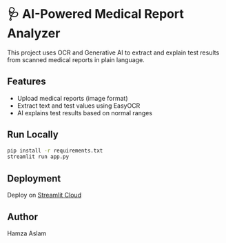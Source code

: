 # 🩺 AI-Powered Medical Report Analyzer

This project uses OCR and Generative AI to extract and explain test results from scanned medical reports in plain language.

## Features
- Upload medical reports (image format)
- Extract text and test values using EasyOCR
- AI explains test results based on normal ranges

## Run Locally
```bash
pip install -r requirements.txt
streamlit run app.py
```

## Deployment
Deploy on [Streamlit Cloud](https://streamlit.io/cloud)

## Author
Hamza Aslam